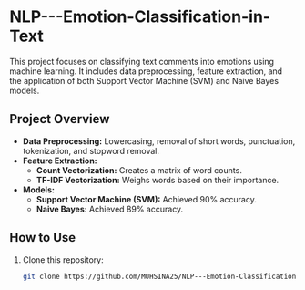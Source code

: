 # NLP---Emotion-Classification-in-Text

This project focuses on classifying text comments into emotions using machine learning. It includes data preprocessing, feature extraction, and the application of both Support Vector Machine (SVM) and Naive Bayes models.

## Project Overview

- **Data Preprocessing:** Lowercasing, removal of short words, punctuation, tokenization, and stopword removal.
- **Feature Extraction:**
  - **Count Vectorization:** Creates a matrix of word counts.
  - **TF-IDF Vectorization:** Weighs words based on their importance.
- **Models:**
  - **Support Vector Machine (SVM):** Achieved 90% accuracy.
  - **Naive Bayes:** Achieved 89% accuracy.

## How to Use

1. Clone this repository:
   ```bash
   git clone https://github.com/MUHSINA25/NLP---Emotion-Classification-in-Text.git

